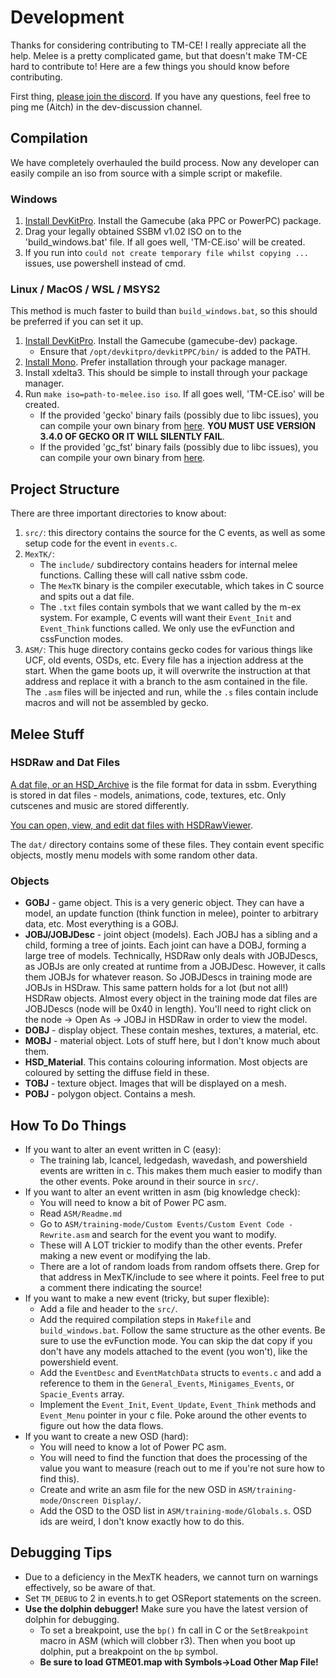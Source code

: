 # Development

Thanks for considering contributing to TM-CE!
I really appreciate all the help.
Melee is a pretty complicated game, but that doesn't make TM-CE hard to contribute to!
Here are a few things you should know before contributing.

First thing, [please join the discord](https://discord.gg/2Khb8CVP7A).
If you have any questions, feel free to ping me (Aitch) in the dev-discussion channel.

## Compilation

We have completely overhauled the build process.
Now any developer can easily compile an iso from source with a simple script or makefile.

### Windows
1. [Install DevKitPro](https://github.com/devkitPro/installer/releases/latest). Install the Gamecube (aka PPC or PowerPC) package.
2. Drag your legally obtained SSBM v1.02 ISO on to the 'build_windows.bat' file. If all goes well, 'TM-CE.iso' will be created.
3. If you run into `could not create temporary file whilst copying ...` issues, use powershell instead of cmd.

### Linux / MacOS / WSL / MSYS2
This method is much faster to build than `build_windows.bat`, so this should be preferred if you can set it up.

1. [Install DevKitPro](https://devkitpro.org/wiki/Getting_Started#Unix-like_platforms). Install the Gamecube (gamecube-dev) package.
    - Ensure that `/opt/devkitpro/devkitPPC/bin/` is added to the PATH.
2. [Install Mono](https://www.mono-project.com/download/stable). Prefer installation through your package manager.
3. Install xdelta3. This should be simple to install through your package manager.
4. Run `make iso=path-to-melee.iso iso`. If all goes well, 'TM-CE.iso' will be created.
    - If the provided 'gecko' binary fails (possibly due to libc issues), you can compile your own binary from [here](https://github.com/JLaferri/gecko/releases/tag/v3.4.0). **YOU MUST USE VERSION 3.4.0 OF GECKO OR IT WILL SILENTLY FAIL**.
    - If the provided 'gc_fst' binary fails (possibly due to libc issues), you can compile your own binary from [here](https://github.com/AlexanderHarrison/gc_fst).

## Project Structure

There are three important directories to know about:
1. `src/`: this directory contains the source for the C events, as well as some setup code for the event in `events.c`.
2. `MexTK/`:
    - The `include/` subdirectory contains headers for internal melee functions. Calling these will call native ssbm code.
    - The `MexTK` binary is the compiler executable, which takes in C source and spits out a dat file.
    - The `.txt` files contain symbols that we want called by the m-ex system.
        For example, C events will want their `Event_Init` and `Event_Think` functions called.
        We only use the evFunction and cssFunction modes.
3. `ASM/`: This huge directory contains gecko codes for various things like UCF, old events, OSDs, etc.
Every file has a injection address at the start.
When the game boots up, it will overwrite the instruction at that address and replace it with a branch to the asm contained in the file.
The `.asm` files will be injected and run, while the `.s` files contain include macros and will not be assembled by gecko.

## Melee Stuff

### HSDRaw and Dat Files

[A dat file, or an HSD_Archive](https://github.com/doldecomp/melee/blob/master/src/sysdolphin/baselib/archive.c) is the file format for data in ssbm.
Everything is stored in dat files - models, animations, code, textures, etc. Only cutscenes and music are stored differently.

[You can open, view, and edit dat files with HSDRawViewer](https://github.com/Ploaj/HSDLib).

The `dat/` directory contains some of these files.
They contain event specific objects, mostly menu models with some random other data.

### Objects

- **GOBJ** - game object. This is a very generic object.
They can have a model, an update function (think function in melee), pointer to arbitrary data, etc.
Most everything is a GOBJ.
- **JOBJ/JOBJDesc** - joint object (models).
Each JOBJ has a sibling and a child, forming a tree of joints.
Each joint can have a DOBJ, forming a large tree of models.
Technically, HSDRaw only deals with JOBJDescs, as JOBJs are only created at runtime from a JOBJDesc.
However, it calls them JOBJs for whatever reason. So JOBJDescs in training mode are JOBJs in HSDraw.
This same pattern holds for a lot (but not all!) HSDRaw objects.
Almost every object in the training mode dat files are JOBJDescs (node will be 0x40 in length).
You'll need to right click on the node -> Open As -> JOBJ in HSDRaw in order to view the model.
- **DOBJ** - display object. These contain meshes, textures, a material, etc.
- **MOBJ** - material object. Lots of stuff here, but I don't know much about them.
- **HSD_Material**. This contains colouring information. Most objects are coloured by setting the diffuse field in these.
- **TOBJ** - texture object. Images that will be displayed on a mesh.
- **POBJ** - polygon object. Contains a mesh.

## How To Do Things

- If you want to alter an event written in C (easy):
    - The training lab, lcancel, ledgedash, wavedash, and powershield events are written in c.
    This makes them much easier to modify than the other events. Poke around in their source in `src/`.
- If you want to alter an event written in asm (big knowledge check):
    - You will need to know a bit of Power PC asm.
    - Read `ASM/Readme.md`
    - Go to `ASM/training-mode/Custom Events/Custom Event Code - Rewrite.asm` and search for the event you want to modify.
    - These will A LOT trickier to modify than the other events. Prefer making a new event or modifying the lab.
    - There are a lot of random loads from random offsets there. Grep for that address in MexTK/include to see where it points.
    Feel free to put a comment there indicating the source!
- If you want to make a new event (tricky, but super flexible):
    - Add a file and header to the `src/`.
    - Add the required compilation steps in `Makefile` and `build_windows.bat`. Follow the same structure as the other events. Be sure to use the evFunction mode. You can skip the dat copy if you don't have any models attached to the event (you won't), like the powershield event.
    - Add the `EventDesc` and `EventMatchData` structs to `events.c` and add a reference to them in the `General_Events`, `Minigames_Events`, or `Spacie_Events` array.
    - Implement the `Event_Init`, `Event_Update`, `Event_Think` methods and `Event_Menu` pointer in your c file. Poke around the other events to figure out how the data flows.
- If you want to create a new OSD (hard):
    - You will need to know a lot of Power PC asm.
    - You will need to find the function that does the processing of the value you want to measure (reach out to me if you're not sure how to find this).
    - Create and write an asm file for the new OSD in `ASM/training-mode/Onscreen Display/`.
    - Add the OSD to the OSD list in `ASM/training-mode/Globals.s`. OSD ids are weird, I don't know exactly how to do this.

## Debugging Tips
- Due to a deficiency in the MexTK headers, we cannot turn on warnings effectively, so be aware of that.
- Set `TM_DEBUG` to 2 in events.h to get OSReport statements on the screen.
- **Use the dolphin debugger!** Make sure you have the latest version of dolphin for debugging.
    - To set a breakpoint, use the `bp()` fn call in C or the `SetBreakpoint` macro in ASM (which will clobber r3). Then when you boot up dolphin, put a breakpoint on the `bp` symbol.
    - **Be sure to load GTME01.map with Symbols->Load Other Map File!**
